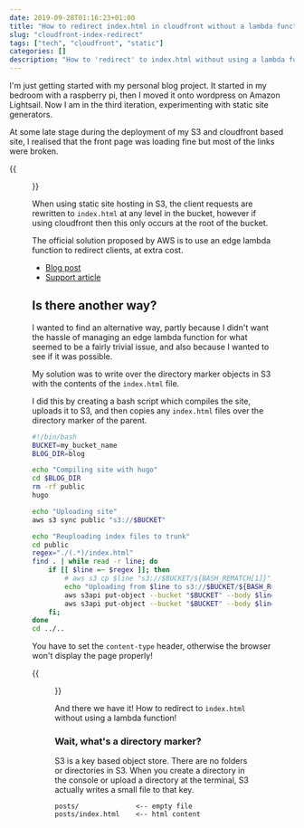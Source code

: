 ```yaml
---
date: 2019-09-28T01:16:23+01:00
title: "How to redirect index.html in cloudfront without a lambda function"
slug: "cloudfront-index-redirect"
tags: ["tech", "cloudfront", "static"]
categories: []
description: "How to 'redirect' to index.html without using a lambda function"
---
```


I'm just getting started with my personal blog project. It started in my bedroom with a raspberry pi, then I moved it onto wordpress on Amazon Lightsail. Now I am in the third iteration, experimenting with static site generators.

At some late stage during the deployment of my S3 and cloudfront based site, I realised that the front page was loading fine but most of the links were broken.

{{<figure src="/img/tech/bad-index.png">}}

When using static site hosting in S3, the client requests are rewritten to `index.html` at any level in the bucket, however if using cloudfront then this only occurs at the root of the bucket.

The official solution proposed by AWS is to use an edge lambda function to redirect clients, at extra cost.

- [Blog post](https://aws.amazon.com/blogs/compute/implementing-default-directory-indexes-in-amazon-s3-backed-amazon-cloudfront-origins-using-lambdaedge/)
- [Support article](https://aws.amazon.com/premiumsupport/knowledge-center/cloudfront-default-root-object-subdirectory/)

## Is there another way?

I wanted to find an alternative way, partly because I didn't want the hassle of managing an edge lambda function for what seemed to be a fairly trivial issue, and also because I wanted to see if it was possible.

My solution was to write over the directory marker objects in S3 with the contents of the `index.html` file.

I did this by creating a bash script which compiles the site, uploads it to S3, and then copies any `index.html` files over the directory marker of the parent.

```bash
#!/bin/bash
BUCKET=my_bucket_name
BLOG_DIR=blog

echo "Compiling site with hugo"
cd $BLOG_DIR
rm -rf public
hugo

echo "Uploading site"
aws s3 sync public "s3://$BUCKET"

echo "Reuploading index files to trunk"
cd public
regex="./(.*)/index.html"
find . | while read -r line; do
    if [[ $line =~ $regex ]]; then
        # aws s3 cp $line "s3://$BUCKET/${BASH_REMATCH[1]}"
        echo "Uploading from $line to s3://$BUCKET/${BASH_REMATCH[1]}/"
        aws s3api put-object --bucket "$BUCKET" --body $line --key "${BASH_REMATCH[1]}" --content-type text/html > /dev/null
        aws s3api put-object --bucket "$BUCKET" --body $line --key "${BASH_REMATCH[1]}/" --content-type text/html > /dev/null
    fi;
done
cd ../..
```

You have to set the `content-type` header, otherwise the browser won't display the page properly!

{{<figure src="/img/tech/good-index.png">}}

And there we have it! How to redirect to `index.html` without using a lambda function!

### Wait, what's a directory marker?

S3 is a key based object store. There are no folders or directories in S3. When you create a directory in the console or upload a directory at the terminal, S3 actually writes a small file to that key.

```
posts/              <-- empty file
posts/index.html    <-- html content
```
